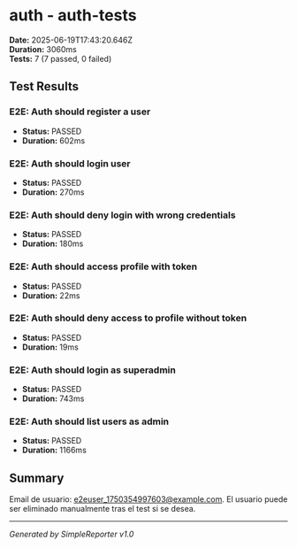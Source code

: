# auth - auth-tests

**Date:** 2025-06-19T17:43:20.646Z  
**Duration:** 3060ms  
**Tests:** 7 (7 passed, 0 failed)

## Test Results


### E2E: Auth should register a user
- **Status:** PASSED
- **Duration:** 602ms



### E2E: Auth should login user
- **Status:** PASSED
- **Duration:** 270ms



### E2E: Auth should deny login with wrong credentials
- **Status:** PASSED
- **Duration:** 180ms



### E2E: Auth should access profile with token
- **Status:** PASSED
- **Duration:** 22ms



### E2E: Auth should deny access to profile without token
- **Status:** PASSED
- **Duration:** 19ms



### E2E: Auth should login as superadmin
- **Status:** PASSED
- **Duration:** 743ms



### E2E: Auth should list users as admin
- **Status:** PASSED
- **Duration:** 1166ms



## Summary

Email de usuario: e2euser_1750354997603@example.com. El usuario puede ser eliminado manualmente tras el test si se desea.

---
*Generated by SimpleReporter v1.0*
